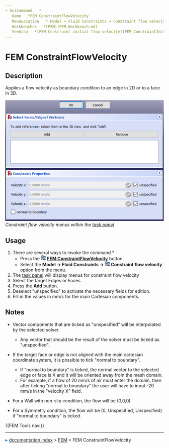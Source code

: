 ```yaml
---
- GuiCommand   *
   Name   *FEM ConstraintFlowVelocity
   MenuLocation   * Model → Fluid Constraints → Constraint flow velocity
   Workbenches   *[FEM](FEM_Workbench.md)
   SeeAlso   *[FEM Constraint initial flow velocity](FEM_ConstraintInitialFlowVelocity.md)
---
```


# FEM ConstraintFlowVelocity

## Description

Applies a flow velocity as boundary condition to an edge in 2D or to a face in 3D.

 ![](images/FEM-constraint-flow-velocity_task-panel.png )  
*Constraint flow velocity menus within the [task panel](Task_panel.md)*

## Usage

1.  There are several ways to invoke the command   *
    -   Press the **<img src="images/FEM_ConstraintFlowVelocity.svg" width=16px> [FEM ConstraintFlowVelocity](FEM_ConstraintFlowVelocity.md)** button.
    -   Select the **Model → Fluid Constraints → <img src="images/FEM_ConstraintFlowVelocity.svg" width=16px> Constraint flow velocity** option from the menu.
2.  The [task panel](Task_panel.md) will display menus for constraint flow velocity
3.  Select the target Edges or Faces.
4.  Press the **Add** button.
5.  Deselect \"unspecified\" to activate the necessary fields for edition.
6.  Fill in the values in mm/s for the main Cartesian components.

## Notes

-   Vector components that are ticked as \"unspecified\" will be interpolated by the selected solver.

       *   Any vector that should be the result of the solver must be ticked as \"unspecified\".
-   If the target face or edge is not aligned with the main cartesian coordinate system, it is possible to tick \"normal to boundary\".

       *   If \"normal to boundary\" is ticked, the normal vector to the selected edge or face is X and it will be oriented away from the mesh domain.
       *   For example, if a flow of 20 mm/s of air must enter the domain, then after ticking \"normal to boundary\" the user will have to input -20 mm/s in the \"velocity X\" field.

-   For a Wall with non-slip condition, the flow will be (0,0,0)
-   For a Symmetry condition, the flow will be (0, Unspecified, Unspecified) if \"normal to boundary\" is ticked.




 {{FEM Tools navi}}



---
![](images/Right_arrow.png) [documentation index](../README.md) > [FEM](Category_FEM.md) > FEM ConstraintFlowVelocity
